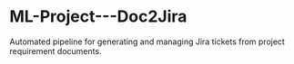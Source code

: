 # ML-Project---Doc2Jira
Automated pipeline for generating and managing Jira tickets from project requirement documents.
